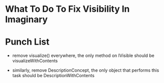 # What To Do To Fix Visibility In Imaginary #

# Punch List #
- remove visualize() everywhere, the only method on IVisible should be visualizeWithContents

- similarly, remove DescriptionConcept, the only object that performs this task
should be DescriptionWithContents
